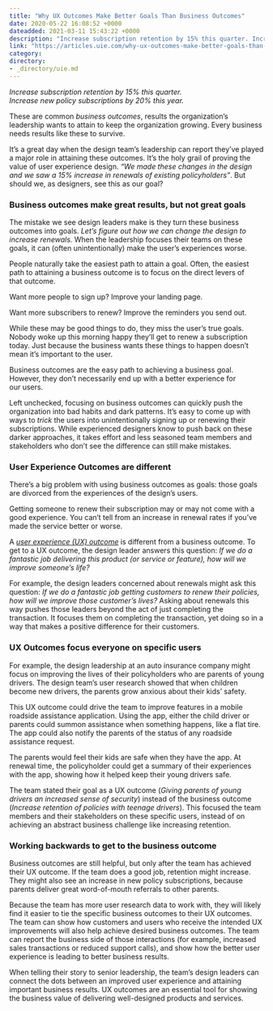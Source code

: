 ```yaml
---
title: "Why UX Outcomes Make Better Goals Than Business Outcomes"
date: 2020-05-22 16:08:52 +0000
dateadded: 2021-03-11 15:43:22 +0000
description: "Increase subscription retention by 15% this quarter. Increase new policy subscriptions by 20% this year. These are common business outcomes, results the organization’s leadership wants to attain to keep the organization growing. Every business needs results like these to&nbsp;survive. It’s a great day when the design team’s leadership can report they’ve played a major role […]"
link: "https://articles.uie.com/why-ux-outcomes-make-better-goals-than-business-outcomes/"
category:
directory:
- _directory/uie.md
---
```

<p><em>Increase subscription retention by 15% this quarter.</em><br />
<em>Increase new policy subscriptions by 20% this year.</em></p>
<p>These are common <em>business outcomes</em>, results the organization’s leadership wants to attain to keep the organization growing. Every business needs results like these to&nbsp;survive.</p>
<p>It’s a great day when the design team’s leadership can report they’ve played a major role in attaining these outcomes. It’s the holy grail of proving the value of user experience design. <em>“We made these changes in the design and we saw a 15% increase in renewals of existing policyholders”</em>. But should we, as designers, see this as our&nbsp;goal?</p>
<h3 class="heading-3 pad-t-20"><strong>Business outcomes make great results, but not great goals</strong></h3>
<p>The mistake we see design leaders make is they turn these business outcomes into goals. <em>Let’s figure out how we can change the design to increase renewals.</em> When the leadership focuses their teams on these goals, it can (often unintentionally) make the user’s experiences worse.</p>
<p>People naturally take the easiest path to attain a goal. Often, the easiest path to attaining a business outcome is to focus on the direct levers of that&nbsp;outcome.</p>
<p>Want more people to sign up? Improve your landing&nbsp;page.</p>
<p>Want more subscribers to renew? Improve the reminders you send&nbsp;out.</p>
<p>While these may be good things to do, they miss the user’s true goals. Nobody woke up this morning happy they’ll get to renew a subscription today. Just because the business wants these things to happen doesn’t mean it’s important to the&nbsp;user.</p>
<p>Business outcomes are the easy path to achieving a business goal. However, they don’t necessarily end up with a better experience for our&nbsp;users.</p>
<p>Left unchecked, focusing on business outcomes can quickly push the organization into bad habits and dark patterns. It’s easy to come up with ways to <em>trick</em> the users into unintentionally signing up or renewing their subscriptions. While experienced designers know to push back on these darker approaches, it takes effort and less seasoned team members and stakeholders who don’t see the difference can still make&nbsp;mistakes.</p>
<h3 class="heading-3 pad-t-20"><strong>User Experience Outcomes are different</strong></h3>
<p>There’s a big problem with using business outcomes as goals: those goals are divorced from the experiences of the design’s&nbsp;users.</p>
<p>Getting someone to renew their subscription may or may not come with a good experience. You can’t tell from an increase in renewal rates if you’ve made the service better or&nbsp;worse.</p>
<p>A <em><a href="https://articles.uie.com/shifting-our-team-goals-to-be-ux-outcomes/" target="_blank" rel="noopener">user experience (UX) outcome</a></em> is different from a business outcome. To get to a UX outcome, the design leader answers this question: <em>If we do a fantastic job delivering this product (or service or feature), how will we improve someone’s life?</em></p>
<p>For example, the design leaders concerned about renewals might ask this question: <em>If we do a fantastic job getting customers to renew their policies, how will we improve those customer’s lives?</em> Asking about renewals this way pushes those leaders beyond the act of just completing the transaction. It focuses them on completing the transaction, yet doing so in a way that makes a positive difference for their customers.</p>
<h3 class="heading-3 pad-t-20"><strong>UX Outcomes focus everyone on specific users</strong></h3>
<p>For example, the design leadership at an auto insurance company might focus on improving the lives of their policyholders who are parents of young drivers. The design team’s user research showed that when children become new drivers, the parents grow anxious about their kids’&nbsp;safety.</p>
<p>This UX outcome could drive the team to improve features in a mobile roadside assistance application. Using the app, either the child driver or parents could summon assistance when something happens, like a flat tire. The app could also notify the parents of the status of any roadside assistance request.</p>
<p>The parents would feel their kids are safe when they have the app. At renewal time, the policyholder could get a summary of their experiences with the app, showing how it helped keep their young drivers&nbsp;safe.</p>
<p>The team stated their goal as a UX outcome (<em>Giving parents of young drivers an increased sense of security</em>) instead of the business outcome (<em>Increase retention of policies with teenage drivers</em>). This focused the team members and their stakeholders on these specific users, instead of on achieving an abstract business challenge like increasing retention.</p>
<h3 class="heading-3 pad-t-20"><strong>Working backwards to get to the business outcome</strong></h3>
<p>Business outcomes are still helpful, but only after the team has achieved their UX outcome. If the team does a good job, retention might increase. They might also see an increase in new policy subscriptions, because parents deliver great word-of-mouth referrals to other&nbsp;parents.</p>
<p>Because the team has more user research data to work with, they will likely find it easier to tie the specific business outcomes to their UX outcomes. The team can show how customers and users who receive the intended UX improvements will also help achieve desired business outcomes. The team can report the business side of those interactions (for example, increased sales transactions or reduced support calls), and show how the better user experience is leading to better business&nbsp;results.</p>
<p>When telling their story to senior leadership, the team’s design leaders can connect the dots between an improved user experience and attaining important business results. UX outcomes are an essential tool for showing the business value of delivering well-designed products and&nbsp;services.</p>
<p>&nbsp;</p>
